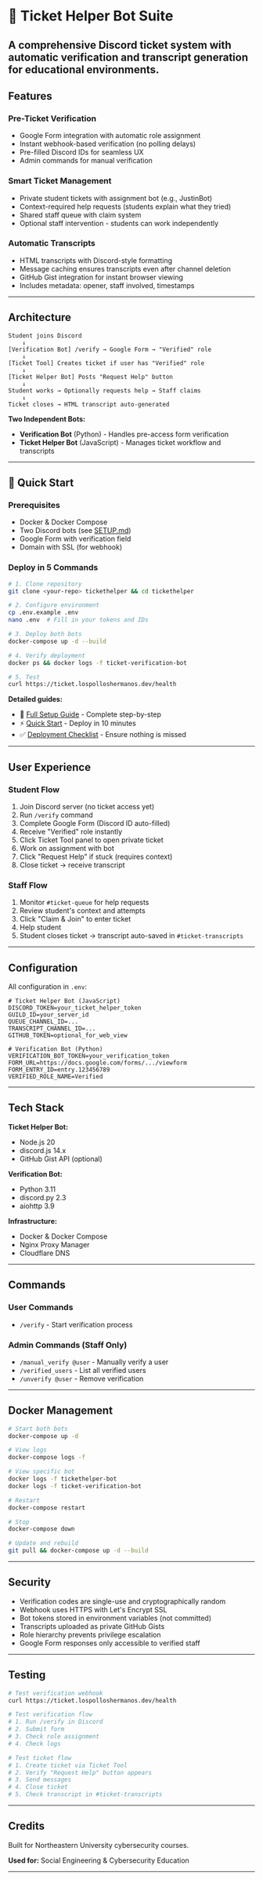 # 🎫 Ticket Helper Bot Suite

A comprehensive Discord ticket system with automatic verification and transcript generation for educational environments.
---

## Features

### Pre-Ticket Verification
- Google Form integration with automatic role assignment
- Instant webhook-based verification (no polling delays)
- Pre-filled Discord IDs for seamless UX
- Admin commands for manual verification

### Smart Ticket Management
- Private student tickets with assignment bot (e.g., JustinBot)
- Context-required help requests (students explain what they tried)
- Shared staff queue with claim system
- Optional staff intervention - students can work independently

### Automatic Transcripts
- HTML transcripts with Discord-style formatting
- Message caching ensures transcripts even after channel deletion
- GitHub Gist integration for instant browser viewing
- Includes metadata: opener, staff involved, timestamps

---

## Architecture

```
Student joins Discord
    ↓
[Verification Bot] /verify → Google Form → "Verified" role
    ↓
[Ticket Tool] Creates ticket if user has "Verified" role
    ↓
[Ticket Helper Bot] Posts "Request Help" button
    ↓
Student works → Optionally requests help → Staff claims
    ↓
Ticket closes → HTML transcript auto-generated
```

**Two Independent Bots:**
- **Verification Bot** (Python) - Handles pre-access form verification
- **Ticket Helper Bot** (JavaScript) - Manages ticket workflow and transcripts

---

## 🚀 Quick Start

### Prerequisites
- Docker & Docker Compose
- Two Discord bots (see [SETUP.md](SETUP.md))
- Google Form with verification field
- Domain with SSL (for webhook)

### Deploy in 5 Commands

```bash
# 1. Clone repository
git clone <your-repo> tickethelper && cd tickethelper

# 2. Configure environment
cp .env.example .env
nano .env  # Fill in your tokens and IDs

# 3. Deploy both bots
docker-compose up -d --build

# 4. Verify deployment
docker ps && docker logs -f ticket-verification-bot

# 5. Test
curl https://ticket.lospolloshermanos.dev/health
```

**Detailed guides:**
- 📖 [Full Setup Guide](SETUP.md) - Complete step-by-step
- ⚡ [Quick Start](QUICK_START.md) - Deploy in 10 minutes
- ✅ [Deployment Checklist](DEPLOYMENT_CHECKLIST.md) - Ensure nothing is missed

---

## User Experience

### Student Flow
1. Join Discord server (no ticket access yet)
2. Run `/verify` command
3. Complete Google Form (Discord ID auto-filled)
4. Receive "Verified" role instantly
5. Click Ticket Tool panel to open private ticket
6. Work on assignment with bot
7. Click "Request Help" if stuck (requires context)
8. Close ticket → receive transcript

### Staff Flow
1. Monitor `#ticket-queue` for help requests
2. Review student's context and attempts
3. Click "Claim & Join" to enter ticket
4. Help student
5. Student closes ticket → transcript auto-saved in `#ticket-transcripts`

---

## Configuration

All configuration in `.env`:

```env
# Ticket Helper Bot (JavaScript)
DISCORD_TOKEN=your_ticket_helper_token
GUILD_ID=your_server_id
QUEUE_CHANNEL_ID=...
TRANSCRIPT_CHANNEL_ID=...
GITHUB_TOKEN=optional_for_web_view

# Verification Bot (Python)
VERIFICATION_BOT_TOKEN=your_verification_token
FORM_URL=https://docs.google.com/forms/.../viewform
FORM_ENTRY_ID=entry.123456789
VERIFIED_ROLE_NAME=Verified
```

---

## Tech Stack

**Ticket Helper Bot:**
- Node.js 20
- discord.js 14.x
- GitHub Gist API (optional)

**Verification Bot:**
- Python 3.11
- discord.py 2.3
- aiohttp 3.9

**Infrastructure:**
- Docker & Docker Compose
- Nginx Proxy Manager
- Cloudflare DNS

---

## Commands

### User Commands
- `/verify` - Start verification process

### Admin Commands (Staff Only)
- `/manual_verify @user` - Manually verify a user
- `/verified_users` - List all verified users
- `/unverify @user` - Remove verification

---

## Docker Management

```bash
# Start both bots
docker-compose up -d

# View logs
docker-compose logs -f

# View specific bot
docker logs -f tickethelper-bot
docker logs -f ticket-verification-bot

# Restart
docker-compose restart

# Stop
docker-compose down

# Update and rebuild
git pull && docker-compose up -d --build
```

---

## Security

- Verification codes are single-use and cryptographically random
- Webhook uses HTTPS with Let's Encrypt SSL
- Bot tokens stored in environment variables (not committed)
- Transcripts uploaded as private GitHub Gists
- Role hierarchy prevents privilege escalation
- Google Form responses only accessible to verified staff

---

## Testing

```bash
# Test verification webhook
curl https://ticket.lospolloshermanos.dev/health

# Test verification flow
# 1. Run /verify in Discord
# 2. Submit form
# 3. Check role assignment
# 4. Check logs

# Test ticket flow
# 1. Create ticket via Ticket Tool
# 2. Verify "Request Help" button appears
# 3. Send messages
# 4. Close ticket
# 5. Check transcript in #ticket-transcripts
```

---

## Credits

Built for Northeastern University cybersecurity courses.

**Used for:** Social Engineering & Cybersecurity Education

---
